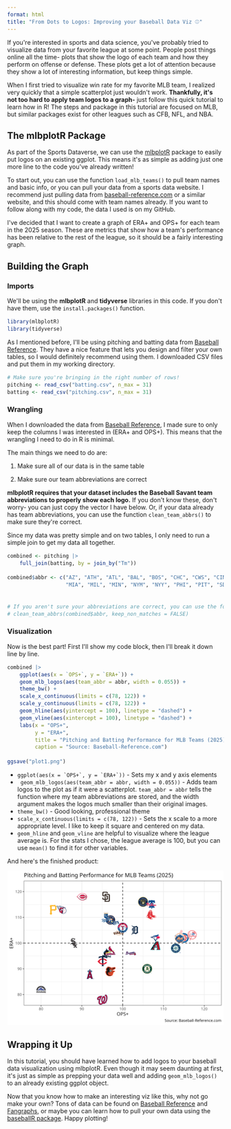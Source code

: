 ```yaml
---
format: html
title: "From Dots to Logos: Improving your Baseball Data Viz ⚾"
---
```



If you're interested in sports and data science, you've probably tried to visualize data from your favorite league at some point. People post things online all the time- plots that show the logo of each team and how they perform on offense or defense. These plots get a lot of attention because they show a lot of interesting information, but keep things simple.

When I first tried to visualize win rate for my favorite MLB team, I realized very quickly that a simple scatterplot just wouldn't work. **Thankfully, it's not too hard to apply team logos to a graph-** just follow this quick tutorial to learn how in R! The steps and package in this tutorial are focused on MLB, but similar packages exist for other leagues such as CFB, NFL, and NBA.

## The mlbplotR Package

As part of the Sports Dataverse, we can use the [mlbplotR](https://github.com/camdenk/mlbplotR) package to easily put logos on an existing ggplot. This means it's as simple as adding just one more line to the code you've already written!

To start out, you can use the function `load_mlb_teams()` to pull team names and basic info, or you can pull your data from a sports data website. I recommend just pulling data from [baseball-reference.com](https://baseball-reference.com) or a similar website, and this should come with team names already. If you want to follow along with my code, the data I used is on my GitHub.

I've decided that I want to create a graph of ERA+ and OPS+ for each team in the 2025 season. These are metrics that show how a team's performance has been relative to the rest of the league, so it should be a fairly interesting graph.


## Building the Graph


### Imports

We'll be using the **mlbplotR** and **tidyverse** libraries in this code. If you don't have them, use the `install.packages()` function.


```r 
library(mlbplotR)
library(tidyverse)
```


As I mentioned before, I'll be using pitching and batting data from [Baseball Reference](baseball-reference.com). They have a nice feature that lets you design and filter your own tables, so I would definitely recommend using them. I downloaded CSV files and put them in my working directory.


```r 
# Make sure you're bringing in the right number of rows!
pitching <- read_csv("batting.csv", n_max = 31)
batting <- read_csv("pitching.csv", n_max = 31)
```

### Wrangling

When I downloaded the data from [Baseball Reference](baseball-reference.com), I made sure to only keep the columns I was interested in (ERA+ and OPS+). This means that the wrangling I need to do in R is minimal.

The main things we need to do are:

1. Make sure all of our data is in the same table

2. Make sure our team abbreviations are correct

**mlbplotR requires that your dataset includes the Baseball Savant team abbreviations to properly show each logo.** If you don't know these, don't worry- you can just copy the vector I have below. Or, if your data already has team abbreviations, you can use the function `clean_team_abbrs()` to make sure they're correct.

Since my data was pretty simple and on two tables, I only need to run a simple join to get my data all together.


```r
combined <- pitching |> 
    full_join(batting, by = join_by("Tm"))

combined$abbr <- c("AZ", "ATH", "ATL", "BAL", "BOS", "CHC", "CWS", "CIN", "CLE", "COL", "DET", "HOU", "KC", "LAA", "LAD", 
                   "MIA", "MIL", "MIN", "NYM", "NYY", "PHI", "PIT", "SD", "SEA", "SF", "STL", "TB", "TEX", "TOR", "WSH")


# If you aren't sure your abbreviations are correct, you can use the following function: 
# clean_team_abbrs(combined$abbr, keep_non_matches = FALSE) 
```


### Visualization

Now is the best part! First I'll show my code block, then I'll break it down line by line.

```r
combined |> 
    ggplot(aes(x = `OPS+`, y = `ERA+`)) +
    geom_mlb_logos(aes(team_abbr = abbr, width = 0.055)) +
    theme_bw() +
    scale_x_continuous(limits = c(78, 122)) +
    scale_y_continuous(limits = c(78, 122)) +
    geom_hline(aes(yintercept = 100), linetype = "dashed") +
    geom_vline(aes(xintercept = 100), linetype = "dashed") +
    labs(x = "OPS+",
         y = "ERA+",
         title = "Pitching and Batting Performance for MLB Teams (2025)",
         caption = "Source: Baseball-Reference.com")

ggsave("plot1.png")

```



- ``ggplot(aes(x = `OPS+`, y = `ERA+`))`` - Sets my x and y axis elements
- ` geom_mlb_logos(aes(team_abbr = abbr, width = 0.055))` - Adds team logos to the plot as if it were a scatterplot. `team_abbr = abbr` tells the function where my team abbreviations are stored, and the width argument makes the logos much smaller than their original images.
- `theme_bw()` - Good looking, professional theme
- `scale_x_continuous(limits = c(78, 122))` - Sets the x scale to a more appropriate level. I like to keep it square and centered on my data.
- `geom_hline` and `geom_vline` are helpful to visualize where the league average is. For the stats I chose, the league average is 100, but you can use `mean()` to find it for other variables.

And here's the finished product: 

![Pitching and Batting Performance for MLB Teams (2025)](plot1.png)


## Wrapping it Up

In this tutorial, you should have learned how to add logos to your baseball data visualization using mlbplotR. Even though it may seem daunting at first, it's just as simple as prepping your data well and adding `geom_mlb_logos()` to an already existing ggplot object. 

Now that you know how to make an interesting viz like this, why not go make your own? Tons of data can be found on [Baseball Reference](https://baseball-reference.com) and [Fangraphs](https://fangraphs.com), or maybe you can learn how to pull your own data using the [baseballR package](https://billpetti.github.io/baseballr/). Happy plotting!